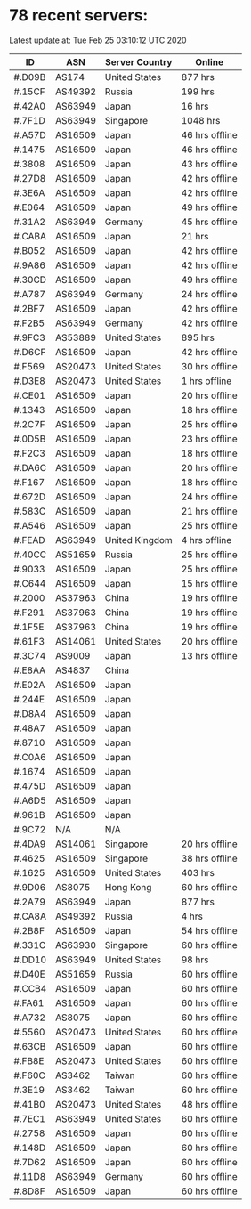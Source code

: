 # 78 recent servers:

Latest update at: Tue Feb 25 03:10:12 UTC 2020

| ID | ASN | Server Country | Online |
| -- | --- | -------------- | ------ |
| #.D09B | AS174 | United States | 877 hrs |
| #.15CF | AS49392 | Russia | 199 hrs |
| #.42A0 | AS63949 | Japan | 16 hrs |
| #.7F1D | AS63949 | Singapore | 1048 hrs |
| #.A57D | AS16509 | Japan | 46 hrs offline |
| #.1475 | AS16509 | Japan | 46 hrs offline |
| #.3808 | AS16509 | Japan | 43 hrs offline |
| #.27D8 | AS16509 | Japan | 42 hrs offline |
| #.3E6A | AS16509 | Japan | 42 hrs offline |
| #.E064 | AS16509 | Japan | 49 hrs offline |
| #.31A2 | AS63949 | Germany | 45 hrs offline |
| #.CABA | AS16509 | Japan | 21 hrs |
| #.B052 | AS16509 | Japan | 42 hrs offline |
| #.9A86 | AS16509 | Japan | 42 hrs offline |
| #.30CD | AS16509 | Japan | 49 hrs offline |
| #.A787 | AS63949 | Germany | 24 hrs offline |
| #.2BF7 | AS16509 | Japan | 42 hrs offline |
| #.F2B5 | AS63949 | Germany | 42 hrs offline |
| #.9FC3 | AS53889 | United States | 895 hrs |
| #.D6CF | AS16509 | Japan | 42 hrs offline |
| #.F569 | AS20473 | United States | 30 hrs offline |
| #.D3E8 | AS20473 | United States | 1 hrs offline |
| #.CE01 | AS16509 | Japan | 20 hrs offline |
| #.1343 | AS16509 | Japan | 18 hrs offline |
| #.2C7F | AS16509 | Japan | 25 hrs offline |
| #.0D5B | AS16509 | Japan | 23 hrs offline |
| #.F2C3 | AS16509 | Japan | 18 hrs offline |
| #.DA6C | AS16509 | Japan | 20 hrs offline |
| #.F167 | AS16509 | Japan | 18 hrs offline |
| #.672D | AS16509 | Japan | 24 hrs offline |
| #.583C | AS16509 | Japan | 21 hrs offline |
| #.A546 | AS16509 | Japan | 25 hrs offline |
| #.FEAD | AS63949 | United Kingdom | 4 hrs offline |
| #.40CC | AS51659 | Russia | 25 hrs offline |
| #.9033 | AS16509 | Japan | 25 hrs offline |
| #.C644 | AS16509 | Japan | 15 hrs offline |
| #.2000 | AS37963 | China | 19 hrs offline |
| #.F291 | AS37963 | China | 19 hrs offline |
| #.1F5E | AS37963 | China | 19 hrs offline |
| #.61F3 | AS14061 | United States | 20 hrs offline |
| #.3C74 | AS9009 | Japan | 13 hrs offline |
| #.E8AA | AS4837 | China | |
| #.E02A | AS16509 | Japan | |
| #.244E | AS16509 | Japan | |
| #.D8A4 | AS16509 | Japan | |
| #.48A7 | AS16509 | Japan | |
| #.8710 | AS16509 | Japan | |
| #.C0A6 | AS16509 | Japan | |
| #.1674 | AS16509 | Japan | |
| #.475D | AS16509 | Japan | |
| #.A6D5 | AS16509 | Japan | |
| #.961B | AS16509 | Japan | |
| #.9C72 | N/A | N/A | |
| #.4DA9 | AS14061 | Singapore | 20 hrs offline |
| #.4625 | AS16509 | Singapore | 38 hrs offline |
| #.1625 | AS16509 | United States | 403 hrs |
| #.9D06 | AS8075 | Hong Kong | 60 hrs offline |
| #.2A79 | AS63949 | Japan | 877 hrs |
| #.CA8A | AS49392 | Russia | 4 hrs |
| #.2B8F | AS16509 | Japan | 54 hrs offline |
| #.331C | AS63930 | Singapore | 60 hrs offline |
| #.DD10 | AS63949 | United States | 98 hrs |
| #.D40E | AS51659 | Russia | 60 hrs offline |
| #.CCB4 | AS16509 | Japan | 60 hrs offline |
| #.FA61 | AS16509 | Japan | 60 hrs offline |
| #.A732 | AS8075 | Japan | 60 hrs offline |
| #.5560 | AS20473 | United States | 60 hrs offline |
| #.63CB | AS16509 | Japan | 60 hrs offline |
| #.FB8E | AS20473 | United States | 60 hrs offline |
| #.F60C | AS3462 | Taiwan | 60 hrs offline |
| #.3E19 | AS3462 | Taiwan | 60 hrs offline |
| #.41B0 | AS20473 | United States | 48 hrs offline |
| #.7EC1 | AS63949 | United States | 60 hrs offline |
| #.2758 | AS16509 | Japan | 60 hrs offline |
| #.148D | AS16509 | Japan | 60 hrs offline |
| #.7D62 | AS16509 | Japan | 60 hrs offline |
| #.11D8 | AS63949 | Germany | 60 hrs offline |
| #.8D8F | AS16509 | Japan | 60 hrs offline |

